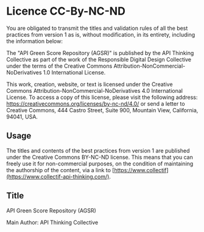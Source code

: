 # Licence CC-By-NC-ND

You are obligated to transmit the titles and validation rules of all the best practices from version 1 as is, without modification, in its entirety, including the information below:

The "API Green Score Repository (AGSR)" is published by the API Thinking Collective as part of the work of the Responsible Digital Design Collective under the terms of the Creative Commons Attribution-NonCommercial-NoDerivatives 1.0 International License.

This work, creation, website, or text is licensed under the Creative Commons Attribution-NonCommercial-NoDerivatives 4.0 International License. To access a copy of this license, please visit the following address: https://creativecommons.org/licenses/by-nc-nd/4.0/ or send a letter to Creative Commons, 444 Castro Street, Suite 900, Mountain View, California, 94041, USA.

## Usage

The titles and contents of the best practices from version 1 are published under the Creative Commons BY-NC-ND license. This means that you can freely use it for non-commercial purposes, on the condition of maintaining the authorship of the content, via a link to [https://www.collectif](https://www.collectif-api-thinking.com/).

## Title

API Green Score Repository (AGSR)

Main Author: API Thinking Collective
